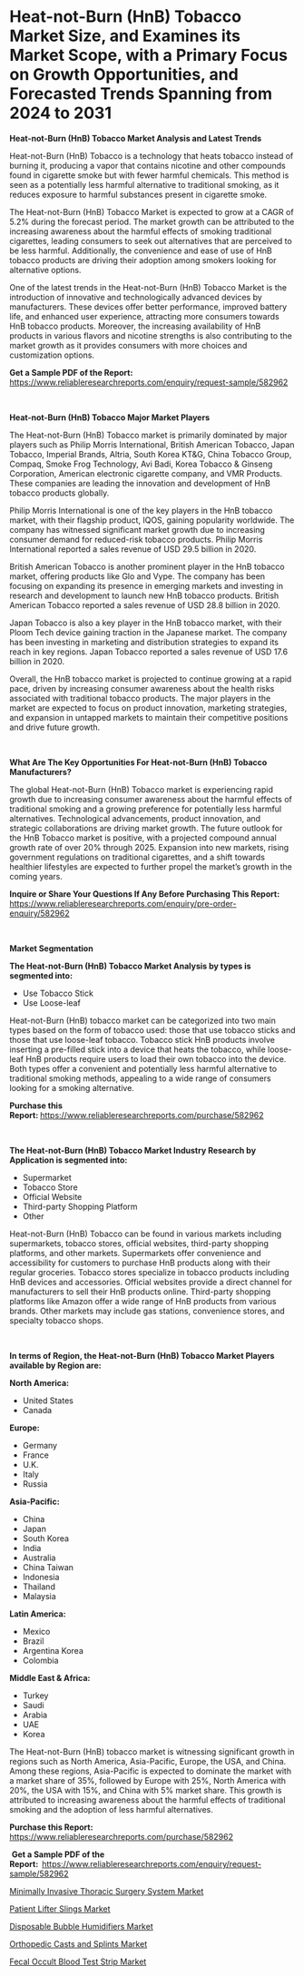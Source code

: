 <p><h1>Heat-not-Burn (HnB) Tobacco Market Size, and Examines its Market Scope, with a Primary Focus on Growth Opportunities, and Forecasted Trends Spanning from 2024 to 2031</h1></p><p><strong>Heat-not-Burn (HnB) Tobacco Market Analysis and Latest Trends</strong></p>
<p><p>Heat-not-Burn (HnB) Tobacco is a technology that heats tobacco instead of burning it, producing a vapor that contains nicotine and other compounds found in cigarette smoke but with fewer harmful chemicals. This method is seen as a potentially less harmful alternative to traditional smoking, as it reduces exposure to harmful substances present in cigarette smoke.</p><p>The Heat-not-Burn (HnB) Tobacco Market is expected to grow at a CAGR of 5.2% during the forecast period. The market growth can be attributed to the increasing awareness about the harmful effects of smoking traditional cigarettes, leading consumers to seek out alternatives that are perceived to be less harmful. Additionally, the convenience and ease of use of HnB tobacco products are driving their adoption among smokers looking for alternative options.</p><p>One of the latest trends in the Heat-not-Burn (HnB) Tobacco Market is the introduction of innovative and technologically advanced devices by manufacturers. These devices offer better performance, improved battery life, and enhanced user experience, attracting more consumers towards HnB tobacco products. Moreover, the increasing availability of HnB products in various flavors and nicotine strengths is also contributing to the market growth as it provides consumers with more choices and customization options.</p></p>
<p><strong>Get a Sample PDF of the Report:&nbsp;</strong> <a href="https://www.reliableresearchreports.com/enquiry/request-sample/582962">https://www.reliableresearchreports.com/enquiry/request-sample/582962</a></p>
<p>&nbsp;</p>
<p><strong>Heat-not-Burn (HnB) Tobacco Major Market Players</strong></p>
<p><p>The Heat-not-Burn (HnB) Tobacco market is primarily dominated by major players such as Philip Morris International, British American Tobacco, Japan Tobacco, Imperial Brands, Altria, South Korea KT&G, China Tobacco Group, Compaq, Smoke Frog Technology, Avi Badi, Korea Tobacco & Ginseng Corporation, American electronic cigarette company, and VMR Products. These companies are leading the innovation and development of HnB tobacco products globally.</p><p>Philip Morris International is one of the key players in the HnB tobacco market, with their flagship product, IQOS, gaining popularity worldwide. The company has witnessed significant market growth due to increasing consumer demand for reduced-risk tobacco products. Philip Morris International reported a sales revenue of USD 29.5 billion in 2020.</p><p>British American Tobacco is another prominent player in the HnB tobacco market, offering products like Glo and Vype. The company has been focusing on expanding its presence in emerging markets and investing in research and development to launch new HnB tobacco products. British American Tobacco reported a sales revenue of USD 28.8 billion in 2020.</p><p>Japan Tobacco is also a key player in the HnB tobacco market, with their Ploom Tech device gaining traction in the Japanese market. The company has been investing in marketing and distribution strategies to expand its reach in key regions. Japan Tobacco reported a sales revenue of USD 17.6 billion in 2020.</p><p>Overall, the HnB tobacco market is projected to continue growing at a rapid pace, driven by increasing consumer awareness about the health risks associated with traditional tobacco products. The major players in the market are expected to focus on product innovation, marketing strategies, and expansion in untapped markets to maintain their competitive positions and drive future growth.</p></p>
<p>&nbsp;</p>
<p><strong>What Are The Key Opportunities For Heat-not-Burn (HnB) Tobacco Manufacturers?</strong></p>
<p><p>The global Heat-not-Burn (HnB) Tobacco market is experiencing rapid growth due to increasing consumer awareness about the harmful effects of traditional smoking and a growing preference for potentially less harmful alternatives. Technological advancements, product innovation, and strategic collaborations are driving market growth. The future outlook for the HnB Tobacco market is positive, with a projected compound annual growth rate of over 20% through 2025. Expansion into new markets, rising government regulations on traditional cigarettes, and a shift towards healthier lifestyles are expected to further propel the market’s growth in the coming years.</p></p>
<p><strong>Inquire or Share Your Questions If Any Before Purchasing This Report:</strong> <a href="https://www.reliableresearchreports.com/enquiry/pre-order-enquiry/582962">https://www.reliableresearchreports.com/enquiry/pre-order-enquiry/582962</a></p>
<p>&nbsp;</p>
<p><strong>Market Segmentation</strong></p>
<p><strong>The Heat-not-Burn (HnB) Tobacco Market Analysis by types is segmented into:</strong></p>
<p><ul><li>Use Tobacco Stick</li><li>Use Loose-leaf</li></ul></p>
<p><p>Heat-not-Burn (HnB) tobacco market can be categorized into two main types based on the form of tobacco used: those that use tobacco sticks and those that use loose-leaf tobacco. Tobacco stick HnB products involve inserting a pre-filled stick into a device that heats the tobacco, while loose-leaf HnB products require users to load their own tobacco into the device. Both types offer a convenient and potentially less harmful alternative to traditional smoking methods, appealing to a wide range of consumers looking for a smoking alternative.</p></p>
<p><strong>Purchase this Report:&nbsp;</strong><a href="https://www.reliableresearchreports.com/purchase/582962">https://www.reliableresearchreports.com/purchase/582962</a></p>
<p>&nbsp;</p>
<p><strong>The Heat-not-Burn (HnB) Tobacco Market Industry Research by Application is segmented into:</strong></p>
<p><ul><li>Supermarket</li><li>Tobacco Store</li><li>Official Website</li><li>Third-party Shopping Platform</li><li>Other</li></ul></p>
<p><p>Heat-not-Burn (HnB) Tobacco can be found in various markets including supermarkets, tobacco stores, official websites, third-party shopping platforms, and other markets. Supermarkets offer convenience and accessibility for customers to purchase HnB products along with their regular groceries. Tobacco stores specialize in tobacco products including HnB devices and accessories. Official websites provide a direct channel for manufacturers to sell their HnB products online. Third-party shopping platforms like Amazon offer a wide range of HnB products from various brands. Other markets may include gas stations, convenience stores, and specialty tobacco shops.</p></p>
<p>&nbsp;</p>
<p><strong>In terms of Region, the Heat-not-Burn (HnB) Tobacco Market Players available by Region are:</strong></p>
<p>
    <p> <strong> North America: </strong>
        <ul>
            <li>United States</li>
            <li>Canada</li>
        </ul>
        </p> 
    <p> <strong> Europe: </strong>
        <ul>
            <li>Germany</li>
            <li>France</li>
            <li>U.K.</li>
            <li>Italy</li>
            <li>Russia</li>
        </ul>
        </p> 
    <p> <strong> Asia-Pacific: </strong>
        <ul>
            <li>China</li>
            <li>Japan</li>
            <li>South Korea</li>
            <li>India</li>
            <li>Australia</li>
            <li>China Taiwan</li>
            <li>Indonesia</li>
            <li>Thailand</li>
            <li>Malaysia</li>
        </ul>
        </p> 
    <p> <strong> Latin America: </strong>
        <ul>
            <li>Mexico</li>
            <li>Brazil</li>
            <li>Argentina Korea</li>
            <li>Colombia</li>
        </ul>
        </p> 
    <p> <strong> Middle East & Africa: </strong>
        <ul>
            <li>Turkey</li>
            <li>Saudi</li>
            <li>Arabia</li>
            <li>UAE</li>
            <li>Korea</li>
        </ul>
    </p>
    </p>
<p><p>The Heat-not-Burn (HnB) tobacco market is witnessing significant growth in regions such as North America, Asia-Pacific, Europe, the USA, and China. Among these regions, Asia-Pacific is expected to dominate the market with a market share of 35%, followed by Europe with 25%, North America with 20%, the USA with 15%, and China with 5% market share. This growth is attributed to increasing awareness about the harmful effects of traditional smoking and the adoption of less harmful alternatives.</p></p>
<p><strong>Purchase this Report: </strong><a href="https://www.reliableresearchreports.com/purchase/582962">https://www.reliableresearchreports.com/purchase/582962</a></p>
<p>&nbsp;<strong>Get a Sample PDF of the Report:&nbsp;&nbsp;</strong><a href="https://www.reliableresearchreports.com/enquiry/request-sample/582962">https://www.reliableresearchreports.com/enquiry/request-sample/582962</a></p>
<p><strong></strong></p>
<p><p><a href="https://medium.com/p/ab61205ae221/edit">Minimally Invasive Thoracic Surgery System Market</a></p><p><a href="https://medium.com/p/19dbd1382262/edit">Patient Lifter Slings Market</a></p><p><a href="https://medium.com/p/a9f1167e2497/edit">Disposable Bubble Humidifiers Market</a></p><p><a href="https://medium.com/p/9035c05b73d7/edit">Orthopedic Casts and Splints Market</a></p><p><a href="https://medium.com/p/13e77205f517/edit">Fecal Occult Blood Test Strip Market</a></p></p>